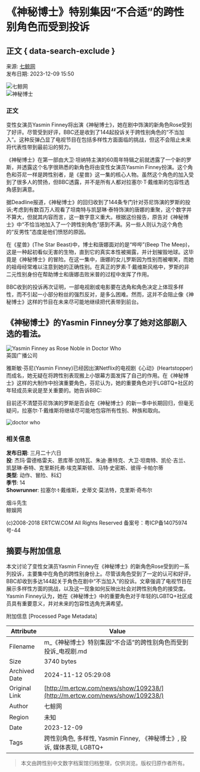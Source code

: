 # 《神秘博士》特别集因“不合适”的跨性别角色而受到投诉

## 正文 { data-search-exclude }


来源: [七鲸网](http://www.ertcw.com/news/list/197/)  
发布日期: 2023-12-09 15:50  

![七鲸网](http://www.ertcw.com/file/upload/202312/02/152113821.png)  
![神秘博士](http://www.ertcw.com/file/upload/202312/09/155024261.jpg)

### 正文

变性女演员Yasmin Finney将出演《神秘博士》，她在剧中饰演的新角色Rose受到了好评。尽管受到好评，BBC还是收到了144起投诉关于跨性别角色的“不当加入”。这种反弹凸显了电视节目在包括多样性方面面临的挑战，但这不会阻止未来将代表性带到最前沿的努力。

《神秘博士》在第一部由大卫·坦纳特主演的60周年特辑之前就透露了一个新的罗斯，并透露这个名字很熟悉的新角色将由变性女演员Yasmin Finney扮演。这个角色和芬尼一样是跨性别者，是《星兽》这一集的核心人物。虽然这个角色的加入受到了很多人的赞扬，但BBC透露，并不是所有人都对拉塞尔·T·戴维斯的包容性选角感到满意。

据Deadline报道，《神秘博士》的回归收到了144条专门针对芬尼饰演的罗斯的投诉;考虑到有数百万人观看了坦南特与凯瑟琳·泰特饰演的唐娜的重聚，这个数字并不算大，但就其内容而言，这一数字意义重大。根据这份报告，原告对《神秘博士》中“不恰当地加入了一个跨性别角色”感到不满。另一些人则认为这个角色的“反男性”态度是他们愤怒的原因。

在《星兽》(The Star Beast)中，博士和唐娜面对的是“哔哔”(Beep The Meep)，这是一种起初看似无害的生物，直到它的真实本性被揭露，并计划摧毁地球。这毕竟是《神秘博士》的冒险。在这一集中，唐娜的女儿罗斯因为性别而被嘲笑，而她的祖母经常难以注意到她的正确性别。在真正的罗素·T·戴维斯风格中，罗斯的非二元性别身份在帮助博士和唐娜击败米普的过程中发挥了作用。

BBC收到的投诉再次证明，一部电视剧或电影要在选角和角色决定上体现多样性，而不引起一小部分粉丝的强烈反对，是多么困难。然而，这并不会阻止像《神秘博士》这样的节目在未来尽可能地继续把代表带到前台。

## 《神秘博士》的Yasmin Finney分享了她对这部剧入选的看法。

![Yasmin Finney as Rose Noble in Doctor Who](http://www.ertcw.com/file/upload/202312/09/155024811.jpg)  
英国广播公司

雅斯敏·芬尼(Yasmin Finney)已经因出演Netflix的电视剧《心动》(Heartstopper)而成名，她无疑在将跨性别表现搬上小银幕方面发挥了自己的作用。在《神秘博士》这样的大制作中扮演重要角色，芬尼认为，她的重要角色对于LGBTQ+社区的年轻成员来说是至关重要的。她告诉BBC:

目前还不清楚芬尼饰演的罗斯是否会在《神秘博士》的新一季中长期回归，但毫无疑问，拉塞尔·T·戴维斯将继续尽可能地包容所有性别、种族和取向。

![doctor who](http://www.ertcw.com/file/upload/202312/09/155024961.jpg)

### 相关信息

**发布日期**: 三月二十六日  
**投**: 杰玛·雷德格雷夫、恩库蒂·加特瓦、朱迪·惠特克、大卫·坦南特、凯伦·吉兰、凯瑟琳·泰特、克里斯托弗·埃克莱斯顿、马特·史密斯、彼得·卡帕尔蒂  
**类型**: 动作、冒险、科幻  
**季节**: 14  
**Showrunner**: 拉塞尔·t·戴维斯，史蒂文·莫法特，克里斯·奇布尔  

烟斗先生  
鲸娱网  
  
(c)2008-2018 ERTCW.COM All Rights Reserved 备案号：粤ICP备14075974号-44  

## 摘要与附加信息

<!-- tcd_abstract -->
本文讨论了变性女演员Yasmin Finney在《神秘博士》的新角色Rose受到的一系列投诉，主要集中在角色的跨性别身份上。尽管该角色受到了一定的认可和好评，BBC却收到多达144起关于角色在剧中“不当加入”的投诉。文章强调了电视节目在展示多样性方面的挑战，以及这一现象如何反映出社会对跨性别角色的接受度。Yasmin Finney认为，她在《神秘博士》中的重要角色对于年轻的LGBTQ+社区成员具有重要意义，并对未来的包容性选角充满希望。
<!-- tcd_abstract_end -->

附加信息 [Processed Page Metadata]

| Attribute       | Value                                  |
|-----------------|----------------------------------------|
| Filename        | m_《神秘博士》特别集因“不合适”的跨性别角色而受到投诉_电视剧.md                             |
| Size            | 3740 bytes                           |
| Archived Date   | 2024-11-12 05:29:08                             |
| Original Link   | [http://m.ertcw.com/news/show/109238/](http://m.ertcw.com/news/show/109238/)                       |
| Author          | 七鲸网                               |
| Region          | 未知                               |
| Date            | 2023-12-09                                 |
| Tags            | 跨性别角色, 多样性, Yasmin Finney, 《神秘博士》, 投诉, 媒体表现, LGBTQ+                                 |
>
> 本文由跨性别中文数字档案馆归档整理，仅供浏览。版权归原作者所有。
>